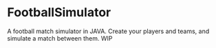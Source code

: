 # FootballSimulator
A football match simulator in JAVA. Create your players and teams, and simulate a match between them. WIP
